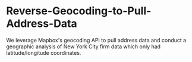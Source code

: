 # Reverse-Geocoding-to-Pull-Address-Data

We leverage Mapbox's geocoding API to pull address data and conduct a geographic analysis of New York City firm data which only had latitude/longitude coordinates.

